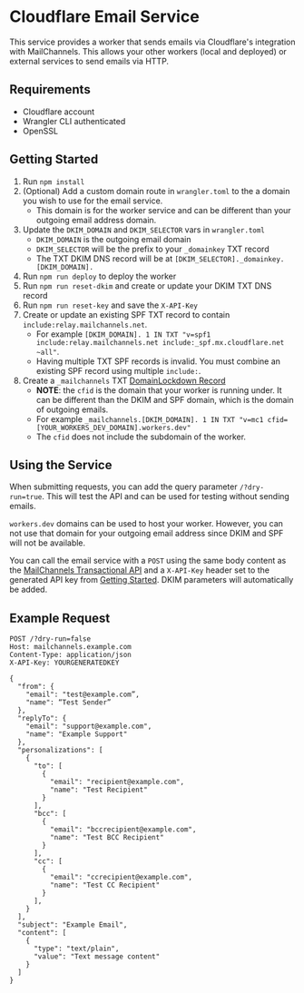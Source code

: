 Cloudflare Email Service
========================

This service provides a worker that sends emails via Cloudflare's integration
with MailChannels. This allows your other workers (local and deployed) or
external services to send emails via HTTP.

Requirements
------------
* Cloudflare account
* Wrangler CLI authenticated
* OpenSSL

Getting Started
---------------
1. Run `npm install`
2. (Optional) Add a custom domain route in `wrangler.toml` to the a domain you wish
to use for the email service.
   - This domain is for the worker service and can be different than your outgoing email address domain.
3. Update the `DKIM_DOMAIN` and `DKIM_SELECTOR` vars in `wrangler.toml`
   - `DKIM_DOMAIN` is the outgoing email domain
   - `DKIM_SELECTOR` will be the prefix to your `_domainkey` TXT record
   - The TXT DKIM DNS record will be at `[DKIM_SELECTOR]._domainkey.[DKIM_DOMAIN].`
4. Run `npm run deploy` to deploy the worker
5. Run `npm run reset-dkim` and create or update your DKIM TXT DNS record
6. Run `npm run reset-key` and save the `X-API-Key`
7. Create or update an existing SPF TXT record to contain `include:relay.mailchannels.net`.
   - For example `[DKIM_DOMAIN]. 1 IN TXT "v=spf1 include:relay.mailchannels.net include:_spf.mx.cloudflare.net ~all"`.
   - Having multiple TXT SPF records is invalid. You must combine an existing SPF record using multiple `include:`.
8. Create a `_mailchannels` TXT [DomainLockdown Record](https://support.mailchannels.com/hc/en-us/articles/16918954360845-Secure-your-domain-name-against-spoofing-with-Domain-Lockdown)
   - **NOTE**: the `cfid` is the domain that your worker is running under. It can be different than the DKIM and SPF domain, which is the domain of outgoing emails.
   - For example `_mailchannels.[DKIM_DOMAIN]. 1 IN TXT "v=mc1 cfid=[YOUR_WORKERS_DEV_DOMAIN].workers.dev"`
   - The `cfid` does not include the subdomain of the worker.

Using the Service
-----------------
When submitting requests, you can add the query parameter `/?dry-run=true`.
This will test the API and can be used for testing without sending emails.

`workers.dev` domains can be used to host your worker. However, you can not use that domain for your outgoing email
address since DKIM and SPF will not be available.

You can call the email service with a `POST` using the same body content as the
[MailChannels Transactional API](https://api.mailchannels.net/tx/v1/documentation)
and a `X-API-Key` header set to the generated API key from [Getting Started](#getting-started).
DKIM parameters will automatically be added.

Example Request
---------------
```http request
POST /?dry-run=false
Host: mailchannels.example.com
Content-Type: application/json
X-API-Key: YOURGENERATEDKEY

{
  "from": {
    "email": "test@example.com”,
    "name": “Test Sender”
  },
  "replyTo": {
    "email": "support@example.com",
    "name": "Example Support"
  },
  "personalizations": [
    {
      "to": [
        {
          "email": "recipient@example.com",
          "name": "Test Recipient"
        }
      ],
      "bcc": [
        {
          "email": "bccrecipient@example.com",
          "name": "Test BCC Recipient"
        }
      ],
      "cc": [
        {
          "email": "ccrecipient@example.com",
          "name": "Test CC Recipient"
        }
      ],
    }
  ],
  "subject": "Example Email",
  "content": [
    {
      "type": "text/plain",
      "value": "Text message content"
    }
  ]
}
```
